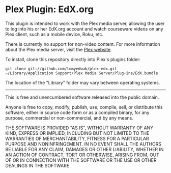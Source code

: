 Plex Plugin: EdX.org
====================

This plugin is intended to work with the Plex media server, allowing the user
to log into his or her EdX.org account and watch courseware videos on any
Plex client, such as a mobile device, Roku, etc.

There is currently no support for non-video content. For more information
about the Plex media server, visit the [Plex website](http://www.plexapp.com/).

To install, clone this repository directly into Plex's plugins folder:

    git clone git://github.com/tomyedwab/plex-edx.git ~/Library/Application Support/Plex Media Server/Plug-ins/EdX.bundle

The location of the "Library" folder may vary between operating systems.

- - - -

This is free and unencumbered software released into the public domain.

Anyone is free to copy, modify, publish, use, compile, sell, or
distribute this software, either in source code form or as a compiled
binary, for any purpose, commercial or non-commercial, and by any
means.

THE SOFTWARE IS PROVIDED "AS IS", WITHOUT WARRANTY OF ANY KIND,
EXPRESS OR IMPLIED, INCLUDING BUT NOT LIMITED TO THE WARRANTIES OF
MERCHANTABILITY, FITNESS FOR A PARTICULAR PURPOSE AND NONINFRINGEMENT.
IN NO EVENT SHALL THE AUTHORS BE LIABLE FOR ANY CLAIM, DAMAGES OR
OTHER LIABILITY, WHETHER IN AN ACTION OF CONTRACT, TORT OR OTHERWISE,
ARISING FROM, OUT OF OR IN CONNECTION WITH THE SOFTWARE OR THE USE OR
OTHER DEALINGS IN THE SOFTWARE.
